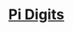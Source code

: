 # [Pi Digits](https://benchmarksgame-team.pages.debian.net/benchmarksgame/description/pidigits.html#pidigits)